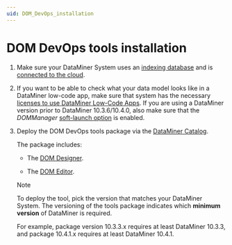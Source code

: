 ```yaml
---
uid: DOM_DevOps_installation
---
```


# DOM DevOps tools installation

1. Make sure your DataMiner System uses an [indexing database](xref:Indexing_Database) and is [connected to the cloud](xref:AboutCloudPlatform).

1. If you want to be able to check what your data model looks like in a DataMiner low-code app, make sure that system has the necessary [licenses to use DataMiner Low-Code Apps](xref:Pricing_Perpetual_Use_Licensing#optional-functions). If you are using a DataMiner version prior to DataMiner 10.3.6/10.4.0, also make sure that the *DOMManager* [soft-launch option](xref:SoftLaunchOptions) is enabled.

1. Deploy the DOM DevOps tools package via the [DataMiner Catalog](https://catalog.dataminer.services/details/package/3195).

   The package includes:

   - The [DOM Designer](xref:DOM_Designer).

   - The [DOM Editor](xref:DOM_Editor).

   <!-- - Excel import examples to ingest instances from a definition from a CSV file. -->

   > [!NOTE]
   > To deploy the tool, pick the version that matches your DataMiner System. The versioning of the tools package indicates which **minimum version** of DataMiner is required.
   >
   > For example, package version 10.3.3.x requires at least DataMiner 10.3.3, and package 10.4.1.x requires at least DataMiner 10.4.1.
